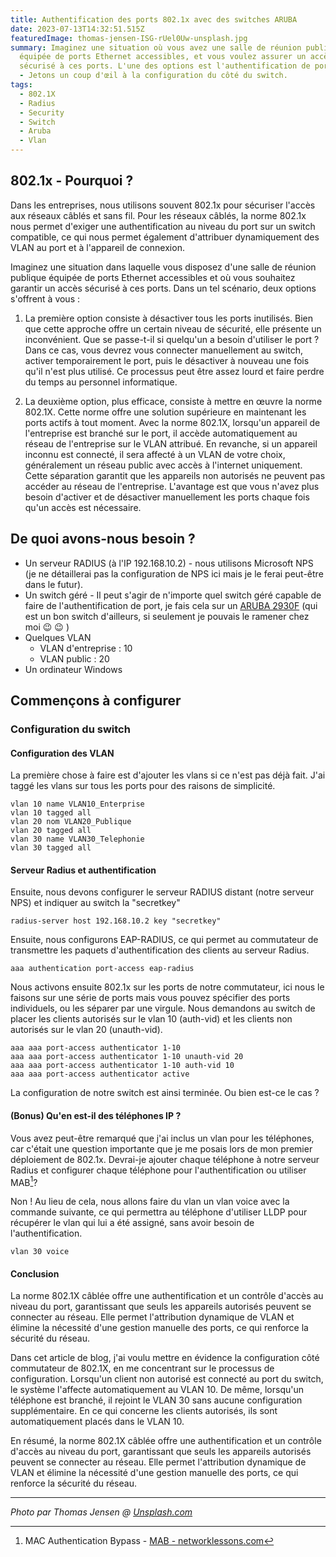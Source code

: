 ```yaml
---
title: Authentification des ports 802.1x avec des switches ARUBA
date: 2023-07-13T14:32:51.515Z
featuredImage: thomas-jensen-ISG-rUel0Uw-unsplash.jpg
summary: Imaginez une situation où vous avez une salle de réunion publique
  équipée de ports Ethernet accessibles, et vous voulez assurer un accès
  sécurisé à ces ports. L'une des options est l'authentification de port 802.1X
  - Jetons un coup d'œil à la configuration du côté du switch.
tags:
  - 802.1X
  - Radius
  - Security
  - Switch
  - Aruba
  - Vlan
---
```

## 802.1x - Pourquoi ?

Dans les entreprises, nous utilisons souvent 802.1x pour sécuriser l'accès aux réseaux câblés et sans fil. Pour les réseaux câblés, la norme 802.1x nous permet d'exiger une authentification au niveau du port sur un switch compatible, ce qui nous permet également d'attribuer dynamiquement des VLAN au port et à l'appareil de connexion.

Imaginez une situation dans laquelle vous disposez d'une salle de réunion publique équipée de ports Ethernet accessibles et où vous souhaitez garantir un accès sécurisé à ces ports. Dans un tel scénario, deux options s'offrent à vous :

1. La première option consiste à désactiver tous les ports inutilisés. Bien que cette approche offre un certain niveau de sécurité, elle présente un inconvénient. Que se passe-t-il si quelqu'un a besoin d'utiliser le port ? Dans ce cas, vous devrez vous connecter manuellement au switch, activer temporairement le port, puis le désactiver à nouveau une fois qu'il n'est plus utilisé. Ce processus peut être assez lourd et faire perdre du temps au personnel informatique.

1. La deuxième option, plus efficace, consiste à mettre en œuvre la norme 802.1X. Cette norme offre une solution supérieure en maintenant les ports actifs à tout moment. Avec la norme 802.1X, lorsqu'un appareil de l'entreprise est branché sur le port, il accède automatiquement au réseau de l'entreprise sur le VLAN attribué. En revanche, si un appareil inconnu est connecté, il sera affecté à un VLAN de votre choix, généralement un réseau public avec accès à l'internet uniquement. Cette séparation garantit que les appareils non autorisés ne peuvent pas accéder au réseau de l'entreprise. L'avantage est que vous n'avez plus besoin d'activer et de désactiver manuellement les ports chaque fois qu'un accès est nécessaire.

## De quoi avons-nous besoin ?

* Un serveur RADIUS (à l'IP 192.168.10.2) - nous utilisons Microsoft NPS (je ne détaillerai pas la configuration de NPS ici mais je le ferai peut-être dans le futur).
* Un switch géré - Il peut s'agir de n'importe quel switch géré capable de faire de l'authentification de port, je fais cela sur un [ARUBA 2930F](https://www.arubanetworks.com/products/switches/access/2930f-series/) (qui est un bon switch d'ailleurs, si seulement je pouvais le ramener chez moi :wink: :wink: )
* Quelques VLAN
  * VLAN d'entreprise : 10
  * VLAN public : 20
* Un ordinateur Windows

## Commençons à configurer
### Configuration du switch
#### Configuration des VLAN

La première chose à faire est d'ajouter les vlans si ce n'est pas déjà fait. J'ai taggé les vlans sur tous les ports pour des raisons de simplicité.

```
vlan 10 name VLAN10_Enterprise
vlan 10 tagged all
vlan 20 nom VLAN20_Publique
vlan 20 tagged all
vlan 30 name VLAN30_Telephonie
vlan 30 tagged all
```

#### Serveur Radius et authentification 
Ensuite, nous devons configurer le serveur RADIUS distant (notre serveur NPS) et indiquer au switch la "secretkey"

```
radius-server host 192.168.10.2 key "secretkey"
```

Ensuite, nous configurons EAP-RADIUS, ce qui permet au commutateur de transmettre les paquets d'authentification des clients au serveur Radius.

```
aaa authentication port-access eap-radius
```

Nous activons ensuite 802.1x sur les ports de notre commutateur, ici nous le faisons sur une série de ports mais vous pouvez spécifier des ports individuels, ou les séparer par une virgule. Nous demandons au switch de placer les clients autorisés sur le vlan 10 (auth-vid) et les clients non autorisés sur le vlan 20 (unauth-vid).

```
aaa aaa port-access authenticator 1-10
aaa aaa port-access authenticator 1-10 unauth-vid 20
aaa aaa port-access authenticator 1-10 auth-vid 10
aaa aaa port-access authenticator active
```

La configuration de notre switch est ainsi terminée. Ou bien est-ce le cas ?

#### (Bonus) Qu'en est-il des téléphones IP ?

Vous avez peut-être remarqué que j'ai inclus un vlan pour les téléphones, car c'était une question importante que je me posais lors de mon premier déploiement de 802.1x. Devrai-je ajouter chaque téléphone à notre serveur Radius et configurer chaque téléphone pour l'authentification ou utiliser MAB[^MAB]?

[^MAB]: MAC Authentication Bypass - [MAB - networklessons.com](https://networklessons.com/cisco/ccie-routing-switching-written/mac-authentication-bypass-mab)

Non ! Au lieu de cela, nous allons faire du vlan un vlan voice avec la commande suivante, ce qui permettra au téléphone d'utiliser LLDP pour récupérer le vlan qui lui a été assigné, sans avoir besoin de l'authentification.

```
vlan 30 voice
```

#### Conclusion

La norme 802.1X câblée offre une authentification et un contrôle d'accès au niveau du port, garantissant que seuls les appareils autorisés peuvent se connecter au réseau. Elle permet l'attribution dynamique de VLAN et élimine la nécessité d'une gestion manuelle des ports, ce qui renforce la sécurité du réseau.

Dans cet article de blog, j'ai voulu mettre en évidence la configuration côté commutateur de 802.1X, en me concentrant sur le processus de configuration. Lorsqu'un client non autorisé est connecté au port du switch, le système l'affecte automatiquement au VLAN 10. De même, lorsqu'un téléphone est branché, il rejoint le VLAN 30 sans aucune configuration supplémentaire. En ce qui concerne les clients autorisés, ils sont automatiquement placés dans le VLAN 10.

En résumé, la norme 802.1X câblée offre une authentification et un contrôle d'accès au niveau du port, garantissant que seuls les appareils autorisés peuvent se connecter au réseau. Elle permet l'attribution dynamique de VLAN et élimine la nécessité d'une gestion manuelle des ports, ce qui renforce la sécurité du réseau.

---
_Photo par Thomas Jensen @ [Unsplash.com](https://unsplash.com/fr/photos/ISG-rUel0Uw?utm_source=unsplash&utm_medium=referral&utm_content=creditCopyText)_